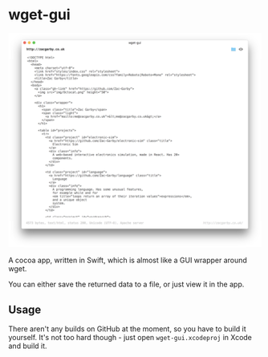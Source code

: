 # wget-gui

![](screenshot.png)

A cocoa app, written in Swift, which is almost like a GUI wrapper around wget.

You can either save the returned data to a file, or just view it in the app.

## Usage

There aren't any builds on GitHub at the moment, so you have to build it yourself.
It's not too hard though - just open `wget-gui.xcodeproj` in Xcode and build it.
